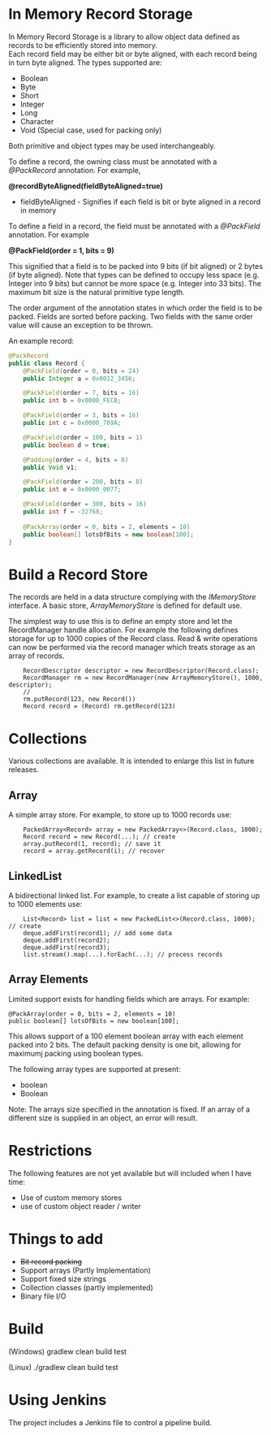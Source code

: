 # In Memory Record Storage

In Memory Record Storage is a library to allow object data defined as records to be efficiently stored into memory.  
Each record field may be either bit or byte aligned, with each record being in turn byte aligned.
The types supported are:

* Boolean
* Byte
* Short
* Integer
* Long
* Character
* Void (Special case, used for packing only)

Both primitive and object types may be used interchangeably.

To define a record, the owning class must be annotated with a *@PackRecord* annotation.  For example,
 
**@recordByteAligned(fieldByteAligned=true)**

* fieldByteAligned - Signifies if each field is bit or byte aligned in a record in memory

To define a field in a record, the field must be annotated with a *@PackField* annotation. For example

**@PackField(order = 1, bits = 9)**

This signified that a field is to be packed into 9 bits (if bit aligned) or 2 bytes (if byte aligned). Note that types can be defined to occupy less space (e.g. Integer into 9 bits)
but cannot be more space (e.g. Integer into 33 bits). The maximum bit size is the natural primitive type length.

The order argument of the annotation states in which order the field is to be packed.  Fields are sorted before packing.  Two fields with the same order value will cause an exception to be thrown.

An example record:

```java
@PackRecord
public class Record {
    @PackField(order = 0, bits = 24)
    public Integer a = 0x0012_3456;

    @PackField(order = 7, bits = 16)
    public int b = 0x0000_FECB;

    @PackField(order = 3, bits = 16)
    public int c = 0x0000_789A;

    @PackField(order = 100, bits = 1)
    public boolean d = true;

    @Padding(order = 4, bits = 8)
    public Void v1;

    @PackField(order = 200, bits = 8)
    public int e = 0x0000_0077;

    @PackField(order = 300, bits = 16)
    public int f = -32768;
    
    @PackArray(order = 0, bits = 2, elements = 10)
    public boolean[] lotsOfBits = new boolean[100];
}

```


# Build a Record Store

The records are held in a data structure complying with the *IMemoryStore* interface.  A basic store, *ArrayMemoryStore* is defined for default use.

The simplest way to use this is to define an empty store and let the RecordManager handle allocation.  For example the following defines storage for 
up to 1000 copies of the Record class.  Read & write operations can now be performed via the record manager which treats storage as an array of records.

```
    RecordDescriptor descriptor = new RecordDescriptor(Record.class);
    RecordManager rm = new RecordManager(new ArrayMemoryStore(), 1000, descriptor);
    //
    rm.putRecord(123, new Record())
    Record record = (Record) rm.getRecord(123)
```

# Collections

Various collections are available.  It is intended to enlarge this list in future releases.

## Array

A simple array store. For example, to store up to 1000 records use:

```
    PackedArray<Record> array = new PackedArray<>(Record.class, 1000);
    Record record = new Record(...); // create
    array.putRecord(1, record); // save it
    record = array.getRecord(i); // recover
```

## LinkedList

A bidirectional linked list. For example, to create a list capable of storing up to 1000 elements use:

```
    List<Record> list = list = new PackedList<>(Record.class, 1000); // create
    deque.addFirst(record1); // add some data
    deque.addFirst(record2);
    deque.addFirst(record3);
    list.stream().map(...).forEach(...); // process records
```

## Array Elements

Limited support exists for handling fields which are arrays. For example:

```
@PackArray(order = 0, bits = 2, elements = 10)
public boolean[] lotsOfBits = new boolean[100];
```

This allows support of a 100 element boolean array with each element packed into 2 bits. 
The default packing density is one bit, allowing for maximumj packing using boolean types.

The following array types are supported at present:

* boolean
* Boolean

Note: The arrays size specified in the annotation is fixed.  If an array of a different size is supplied in an object, an error will result.

# Restrictions

The following features are not yet available but will included when I have time:

* Use of custom memory stores
* use of custom object reader / writer

# Things to add

* ~~Bit record packing~~
* Support arrays (Partly Implementation)
* Support fixed size strings
* Collection classes (partly implemented)
* Binary file I/O

# Build

(Windows)
gradlew clean build test

(Linux)
./gradlew clean build test


# Using Jenkins

The project includes a Jenkins file to control a pipeline build.






